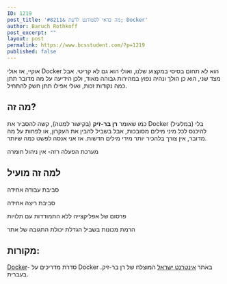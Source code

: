 ```yaml
---
ID: 1219
post_title: 'מה כדאי לסטודנט לדעת &#8211; Docker'
author: Baruch Rothkoff
post_excerpt: ""
layout: post
permalink: https://www.bcsstudent.com/?p=1219
published: false
---
```

<!-- wp:block {"ref":835} /-->

<!-- wp:paragraph -->
<p>אוקיי, אז אולי Docker הוא לא תחום בסיסי במקצוע שלנו, ואולי הוא גם לא קריטי. אבל מצד שני, הוא כן הולך ונהיה נפוץ במהירות גבוהה מאוד, ולכן הידיעה על מה מדובר תתן כמה נקודות זכות, ואולי אפילו תתן חשק להתחיל.</p>
<!-- /wp:paragraph -->

<!-- wp:heading -->
<h2>מה זה?</h2>
<!-- /wp:heading -->

<!-- wp:paragraph -->
<p>כמו שאומר <strong>רן בר-זיק</strong> (בקישור למטה), קשה להסביר את Docker (במלעיל) בלי להיכנס לכל מיני מילים מסובכות, אבל בשביל להבין את העקרון, או לפחות על מה מדובר, אין צורך בלהכיר יותר מידי מילים חדשות. אז אני אנסה לפשט כמה שיותר.</p>
<!-- /wp:paragraph -->

<!-- wp:paragraph -->
<p></p>
<!-- /wp:paragraph -->

<!-- wp:paragraph -->
<p>מערכת הפעלה רזה- אין ניהול חומרה</p>
<!-- /wp:paragraph -->

<!-- wp:heading -->
<h2>למה זה מועיל</h2>
<!-- /wp:heading -->

<!-- wp:paragraph -->
<p>סביבת עבודה אחידה</p>
<!-- /wp:paragraph -->

<!-- wp:paragraph -->
<p>סביבת ריצה אחידה</p>
<!-- /wp:paragraph -->

<!-- wp:paragraph -->
<p>פרסום של אפליקצייה ללא התמודדות עם תלויות</p>
<!-- /wp:paragraph -->

<!-- wp:paragraph -->
<p>הרמת מכונות בשביל הגדלת יכולת התגובה של אתר</p>
<!-- /wp:paragraph -->

<!-- wp:heading -->
<h2>מקורות:</h2>
<!-- /wp:heading -->

<!-- wp:paragraph -->
<p><a rel="noreferrer noopener" aria-label="Docker (opens in a new tab)" href="https://internet-israel.com/%D7%9E%D7%93%D7%A8%D7%99%D7%9B%D7%99%D7%9D/docker/docker-%D7%94%D7%A7%D7%93%D7%9E%D7%94/" target="_blank">Docker</a>- סדרת מדריכים על Docker באתר <a href="https://internet-israel.com" target="_blank" rel="noreferrer noopener" aria-label="אינטרנט ישראל (opens in a new tab)">אינטרנט ישראל</a> המוצלח של רן בר-זיק. בעברית.</p>
<!-- /wp:paragraph -->